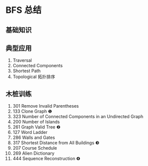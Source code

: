 # BFS 总结

## 

## 基础知识

## 典型应用
1. Traversal 
2. Connected Components 
3. Shortest Path 
4. Topological 拓扑排序


## 木桩训练

1. 301 Remove Invalid Parentheses 
1. 133 Clone Graph  ❶ 
1. 323 Number of Connected Components in an Undirected Graph
1. 200 Number of Islands
1. 261 Graph Valid Tree ❷
1. 127 Word Ladder 
1. 286 Walls and Gates 
1. 317 Shortest Distance from All Buildings  ❸
1. 207 Course Schedule 
1. 269 Alien Dictionary 
1. 444 Sequence Reconstruction ❹